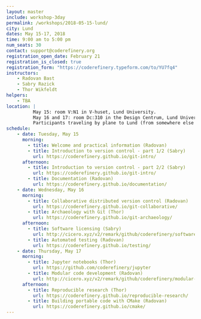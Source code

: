 ```yaml
---
layout: master
include: workshop-3day
permalink: /workshops/2018-05-15-lund/
city: Lund
dates: May 15-17, 2018
time: 9:00 am to 5:00 pm
num_seats: 30
contact: support@coderefinery.org
registration_open_date: February 21
registration_is_closed: true
registration_form: "https://coderefinery.typeform.com/to/YU7fq4"
instructors:
    - Radovan Bast
    - Sabry Razick
    - Thor Wikfeldt
helpers:
    - TBA
location: |
          May 15: room V:N1 in V-huset, Lund University.
          May 16 and 17: room Dc:310 in the Design Centrum, Lund University.
          Participants traveling by plane to Lund (from somewhere else than Stockholm) are recommended to <b>fly to Kastrup, Copenhagen</b>, and take the train from there to Lund.
schedule:
    - date: Tuesday, May 15
      morning:
        - title: Welcome and practical information (Radovan)
        - title: Introduction to version control - part 1/2 (Sabry)
          url: https://coderefinery.github.io/git-intro/
      afternoon:
        - title: Introduction to version control - part 2/2 (Sabry)
          url: https://coderefinery.github.io/git-intro/
        - title: Documentation (Radovan)
          url: https://coderefinery.github.io/documentation/
    - date: Wednesday, May 16
      morning:
        - title: Collaborative distributed version control (Radovan)
          url: https://coderefinery.github.io/git-collaborative/
        - title: Archaeology with Git (Thor)
          url: https://coderefinery.github.io/git-archaeology/
      afternoon:
        - title: Software licensing (Sabry)
          url: http://cicero.xyz/v2/remark/github/coderefinery/software-licensing/lund2018/talk.md/
        - title: Automated testing (Radovan)
          url: https://coderefinery.github.io/testing/
    - date: Thursday, May 17
      morning:
        - title: Jupyter notebooks (Thor)
          url: https://github.com/coderefinery/jupyter
        - title: Modular code development (Radovan)
          url: http://cicero.xyz/v2/remark/github/coderefinery/modular-code-development/master/talk.md/
      afternoon:
        - title: Reproducible research (Thor)
          url: https://coderefinery.github.io/reproducible-research/
        - title: Building portable code with CMake (Radovan)
          url: https://coderefinery.github.io/cmake/
---
```

